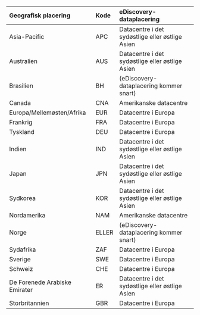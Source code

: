 
|  Geografisk placering               |  Kode  |  eDiscovery-dataplacering        |
|:----------------------------|:-------|:---------------------------------|
|Asia-Pacific                 |APC     |Datacentre i det sydøstlige eller østlige Asien|
|Australien                    |AUS     |Datacentre i det sydøstlige eller østlige Asien|
|Brasilien                       |BH     |(eDiscovery-dataplacering kommer snart)|
|Canada                       |CNA     |Amerikanske datacentre                    |
|Europa/Mellemøsten/Afrika|EUR     |Datacentre i Europa                |
|Frankrig                       |FRA     |Datacentre i Europa                |
|Tyskland                      |DEU     |Datacentre i Europa                |
|Indien                        |IND     |Datacentre i det sydøstlige eller østlige Asien|
|Japan                        |JPN     |Datacentre i det sydøstlige eller østlige Asien|
|Sydkorea                        |KOR     |Datacentre i det sydøstlige eller østlige Asien|
|Nordamerika                |NAM     |Amerikanske datacentre                    |
|Norge                       |ELLER     |(eDiscovery-dataplacering kommer snart)|
|Sydafrika                 |ZAF     |Datacentre i Europa                |
|Sverige                       |SWE     |Datacentre i Europa                |
|Schweiz                  |CHE     |Datacentre i Europa                |
|De Forenede Arabiske Emirater         |ER     |Datacentre i det sydøstlige eller østlige Asien|
|Storbritannien               |GBR     |Datacentre i Europa                |
